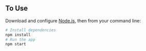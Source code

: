## To Use

Download and configure [Node.js](https://nodejs.org/en/download/), then from your command line:

```bash
# Install dependencies
npm install
# Run the app
npm start
```
